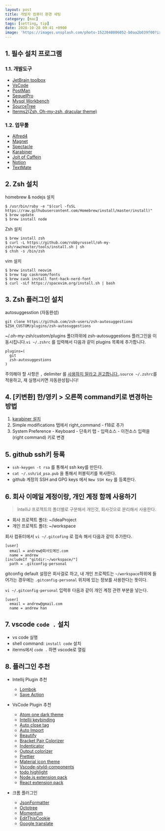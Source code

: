 ```yaml
---
layout: post
title: 개발자 컴퓨터 환경 세팅
category: [mac]
tags: [setting, tip]
date: 2020-10-28 09:41 +0900
image: 'https://images.unsplash.com/photo-1522040806052-b0aa2b039f00?ixid=MnwxMjA3fDB8MHxwaG90by1wYWdlfHx8fGVufDB8fHx8&ixlib=rb-1.2.1&auto=format&fit=crop&w=800&q=80'
---
```

## 1. 필수 설치 프로그램
### 1.1. 개발도구
  - [JetBrain toolbox](https://www.jetbrains.com/toolbox-app/)
  - [VsCode](https://code.visualstudio.com/download)
  - [PostMan](https://www.getpostman.com/downloads/)
  - [SequelPro](https://sequelpro.com/download)
  - [Mysql Workbench](https://www.mysql.com/products/workbench/)
  - [SourceTree](https://www.sourcetreeapp.com/)
  - [Iterms2(Zsh, Oh-my-zsh, dracular theme)](https://www.iterm2.com/downloads.html)

### 1.2. 업무툴
  - [Alfred4](https://www.alfredapp.com/)
  - [Magnet](https://apps.apple.com/us/app/magnet/id441258766?mt=12)
  - [Spectacle](https://www.spectacleapp.com/)
  - [Karabiner](https://pqrs.org/osx/karabiner/)
  - [Jolt of Caffein](https://apps.apple.com/us/app/jolt-of-caffeine/id1437130425?mt=12)
  - [Notion](https://www.notion.so/desktop)
  - [TextMate](https://macromates.com/download)






## 2. Zsh 설치

homebrew  & nodejs 설치

```
$ /usr/bin/ruby -e "$(curl -fsSL https://raw.githubusercontent.com/Homebrew/install/master/install)"
$ brew update
$ brew install node
```

Zsh 설치

```
$ brew install zsh
$ curl -L https://github.com/robbyrussell/oh-my-zsh/raw/master/tools/install.sh | sh
$ chsh -s /bin/zsh
```

vim 설치

```
$ brew install neovim
$ brew tap caskroom/fonts
$ brew cask install font-hack-nerd-font
$ curl -sLf https://spacevim.org/install.sh | bash
```

## 3. Zsh 플러그인 설치 

autosuggesstion (자동완성)

```
git clone https://github.com/zsh-users/zsh-autosuggestions $ZSH_CUSTOM/plugins/zsh-autosuggestions
```

~/.oh-my-zsh/custom/plugins 폴더하위에 zsh-autosuggestions 플러그인을 이동시킵니다.`vi ~/.zshrc` 를 입력해서 다음과 같이 plugins 목록에 추가합니다.

```
plugins=(
  git
  zsh-autosuggestions
)
```

 주의해야 할 사항은 `,` delimiter 를 [사용하지 말라고 권고합니다.](https://github.com/ohmyzsh/ohmyzsh/issues/7728).`source ~/.zshrc`를 적용하고, 재 실행시키면 자동완성됩니다!


## 4. [키변환] 한/영키 > 오른쪽 command키로 변경하는 방법

1. [karabiner 설치](https://pqrs.org/osx/karabiner/)
2. Simple modifications 탭에서 right_command - f18로 추가
3. System Preference - Keyboard - 단축키 탭 - 입력소스 - 이전소스 입력을 (right command) 키로 변경


## 5. github ssh키 등록

- `ssh-keygen -t rsa` 를 통해서 ssh key를 만든다.
- `cat ~/.ssh/id_psa.pub` 을 통해서 퍼블릭키를 복사한다.
- github 계정의 SSH and GPG keys 에서 `New SSH Key` 를 등록한다.



## 6. 회사 이메일 계정이랑, 개인 계정 함께 사용하기 

> IntelliJ 프로젝트의 폴더별로 구분해서 개인것, 회사것으로 분리해서 사용한다.


- 회사 프로젝트 폴더: ~/IdeaProject 
- 개인 프로젝트 폴더: ~/workspace 

회사 컴퓨터에서 `vi ~/.gitcofing` 로 접속 해서 다음과 같이 추가한다. 

```
[user]
  email = andrew@회사도메인.com
  name = andrew
[includeIf "gitdir:~/workspace/"]
  path = .gitconfig-personal
```

gitconfig default 설정은 회사걸로 하고, 내 개인 프로젝트는 `~/workspace`하위에 들어가는 경우에는 
`.gitconfig-personal` 위치에 있는 정보를 사용한다는 뜻이다.

`vi ~/.gitconfig-personal` 입력후 다음과 같이 개인 계정 관련 부분을 넣는다.

```
[user]
  email = andrew@gmail.com
  name = andrew han
```



## 7. vscode `code .` 설치

- vs code 실행
- shell command: `install code` 설치
- iterms에서 `code .` 하면 vscode로 열림






## 8. 플러그인 추천

- Intellij Plugin 추천
  - [Lombok](https://plugins.jetbrains.com/plugin/6317-lombok)
  - [Save Action](https://plugins.jetbrains.com/plugin/7642-save-actions)

- VsCode Plugin 추천
  - [Atom one dark theme](https://marketplace.visualstudio.com/items?itemName=akamud.vscode-theme-onedark)
  - [Intellij keybinding](https://marketplace.visualstudio.com/items?itemName=k--kato.intellij-idea-keybindings)
  - [Auto close tag](https://marketplace.visualstudio.com/items?itemName=formulahendry.auto-close-tag)
  - [Auto Import](https://marketplace.visualstudio.com/items?itemName=steoates.autoimport)
  - [Beautify](https://marketplace.visualstudio.com/items?itemName=HookyQR.beautify)
  - [Bracket Pair Colorizer](https://marketplace.visualstudio.com/items?itemName=CoenraadS.bracket-pair-colorizer)
  - [Indenticator](https://marketplace.visualstudio.com/items?itemName=SirTori.indenticator)
  - [Output colorizer](https://marketplace.visualstudio.com/items?itemName=IBM.output-colorizer)
  - [Prettier](https://marketplace.visualstudio.com/items?itemName=esbenp.prettier-vscode)
  - [Material icon theme](https://marketplace.visualstudio.com/items?itemName=PKief.material-icon-theme)
  - [Vscode-styld-components](https://marketplace.visualstudio.com/items?itemName=jpoissonnier.vscode-styled-components)
  - [todo highlight](https://marketplace.visualstudio.com/items?itemName=wayou.vscode-todo-highlight)
  - [Node.js extension pack](https://marketplace.visualstudio.com/items?itemName=waderyan.nodejs-extension-pack)
  - [React extension pack](https://marketplace.visualstudio.com/items?itemName=jawandarajbir.react-vscode-extension-pack)

- 크롬 플러그인
  - [JsonFormatter](https://chrome.google.com/webstore/detail/json-formatter/bcjindcccaagfpapjjmafapmmgkkhgoa)
  - [Octotree](https://chrome.google.com/webstore/detail/octotree/bkhaagjahfmjljalopjnoealnfndnagc)
  - [Momentum](https://chrome.google.com/webstore/detail/momentum/laookkfknpbbblfpciffpaejjkokdgca)
  - [EditThisCookie](https://chrome.google.com/webstore/detail/editthiscookie/fngmhnnpilhplaeedifhccceomclgfbg)
  - [Google translate](https://chrome.google.com/webstore/detail/google-translate/aapbdbdomjkkjkaonfhkkikfgjllcleb)

  

